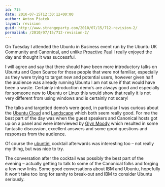 ```yaml
---
id: 715
date: 2010-07-15T12:30:12+00:00
author: Anton Piatek
layout: revision
guid: http://www.strangeparty.com/2010/07/15/712-revision-2/
permalink: /2010/07/15/712-revision-2/
---
```

On Tuesday I attended the Ubuntu in Business event run by the Ubuntu UK Community and Canonical, and unlike [Proactive Paul](http://www.dontreadmyblog.com/?p=2969) I really enjoyed the day and thought it was successful.

I will agree and say that there should have been more introductory talks on Ubuntu and Open Source for those people that were not familiar, especially as they were trying to target new and potential users, however given half the audience was already running Ubuntu I am not sure if that would have been a waste. Certainly introduction demo&#8217;s are always good and especially for someone new to Ubuntu or Linux this would show that really it is not very different from using windows and is certainly not scary!

The talks and targetted demo&#8217;s were good, in particular I was curious about the [Ubuntu Cloud](http://www.ubuntu.com/cloud) and [Landscape](http://www.canonical.com/enterprise-services/landscape) which both seem really good. For me the best part of the day was when the guest speakers and Canonical hosts got up on a panel and were interviewed by [Glyn Moody](http://en.wikipedia.org/wiki/Glyn_Moody) which resulted in some fantastic discussion, excellent answers and some good questions and responses from the audience.

Of course the [ubuntini](https://wiki.ubuntu.com/ubuntini) cocktail afterwards was interesting too &#8211; not really my thing, but was nice to try.

The conversation after the cocktail was possibly the best part of the evening &#8211; actually getting to talk to some of the Canonical folks and forging a few new links. Some good conversations about IBM and Ubuntu, hopefully it won&#8217;t take too long for sanity to break-out and IBM to consider Ubuntu seriously.